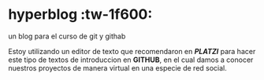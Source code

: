 # hyperblog :tw-1f600:

un blog para el curso de git y githab

Estoy utilizando un editor de texto que recomendaron en ***PLATZI*** para hacer este tipo de textos de introduccion en **GITHUB**, en el cual damos a conocer nuestros proyectos de manera virtual en una especie de red social.